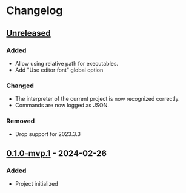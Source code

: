 <!-- Keep a Changelog guide -> https://keepachangelog.com -->

# Changelog


## [Unreleased]

### Added

* Allow using relative path for executables.
* Add "Use editor font" global option

### Changed

* The interpreter of the current project is now recognized correctly.
* Commands are now logged as JSON.

### Removed

* Drop support for 2023.3.3


## [0.1.0-mvp.1] - 2024-02-26

### Added

* Project initialized


  [Unreleased]: https://github.com/InSyncWithFoo/pyright-plugin/compare/v0.1.0-mvp.1..HEAD
  [0.1.0-mvp.1]: https://github.com/InSyncWithFoo/pyright-plugin/commits
